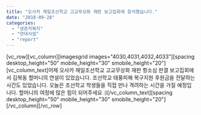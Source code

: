 ```yaml
---
title: "오사카 재일조선학교 고교무상화 재판 보고집회에 참석했습니다."
date: "2018-09-28"
categories: 
  - "생존자복지"
  - "연대사업"
  - "report"
---
```


\[vc\_row\]\[vc\_column\]\[imagesgrid images="4030,4031,4032,4033"\]\[spacing desktop\_height="50" mobile\_height="30" smobile\_height="20"\]\[vc\_column\_text\]어제 오사카 재일조선학교 고교무상화 재판 항소심 판결 보고집회에서 김복동 할머니의 연설이 있었습니다. 조선학교 태풍피해 복구지원 후원금을 전달하는 시간도 있었습니다. 오늘은 조선학교 학생들을 직접 만나 격려하는 시간을 가질 예정입니다. 할머니의 여정에 많은 힘이 되어주세요 :)\[/vc\_column\_text\]\[spacing desktop\_height="50" mobile\_height="30" smobile\_height="20"\]\[/vc\_column\]\[/vc\_row\]
